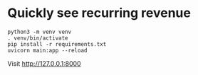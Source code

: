 # Quickly see recurring revenue

```
python3 -m venv venv
. venv/bin/activate
pip install -r requirements.txt
uvicorn main:app --reload
```
Visit http://127.0.0.1:8000



